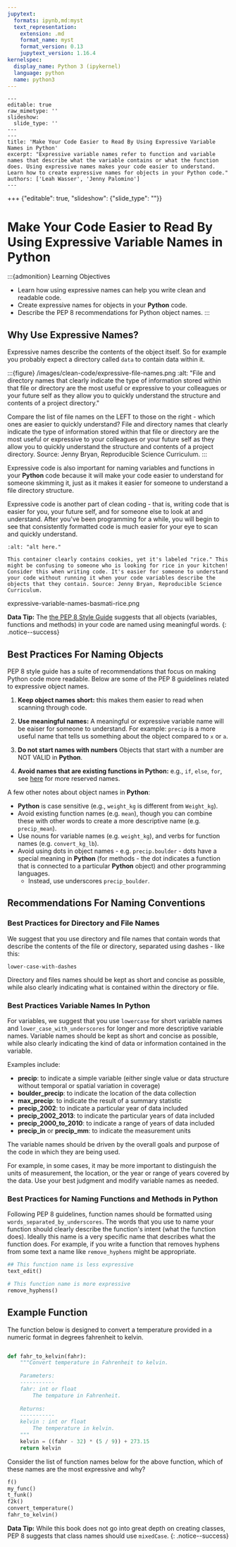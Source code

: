 ```yaml
---
jupytext:
  formats: ipynb,md:myst
  text_representation:
    extension: .md
    format_name: myst
    format_version: 0.13
    jupytext_version: 1.16.4
kernelspec:
  display_name: Python 3 (ipykernel)
  language: python
  name: python3
---
```


```{raw-cell}
---
editable: true
raw_mimetype: ''
slideshow:
  slide_type: ''
---
---
title: 'Make Your Code Easier to Read By Using Expressive Variable Names in Python'
excerpt: "Expressive variable names refer to function and variable names that describe what the variable contains or what the function does. Using expressive names makes your code easier to understand. Learn how to create expressive names for objects in your Python code."
authors: ['Leah Wasser', 'Jenny Palomino']
---
```

+++ {"editable": true, "slideshow": {"slide_type": ""}}

# Make Your Code Easier to Read By Using Expressive Variable Names in Python

:::{admonition} Learning Objectives

* Learn how using expressive names can help you write clean and readable code.
* Create expressive names for objects in your **Python** code.
* Describe the PEP 8 recommendations for Python object names.
:::

## Why Use Expressive Names?

Expressive names describe the contents of the object itself. So for example you probably expect a directory called `data` to contain data within it.

:::{figure} /images/clean-code/expressive-file-names.png
:alt: "File and directory names that clearly indicate the type of information stored within that file or directory are the most useful or expressive to your colleagues or your future self as they allow you to quickly understand the structure and contents of a project directory."

Compare the list of file names on the LEFT to those on the right - which ones are easier to quickly understand? File and directory names that clearly indicate the type of information stored within that file or directory are the most useful or expressive to your colleagues or your future self as they allow you to quickly understand the structure and contents of a project directory. Source: Jenny Bryan, Reproducible Science Curriculum.
:::

Expressive code is also important for naming variables and functions in your **Python** code because it will make your code easier to understand for someone skimming it, just as it makes it easier for someone to understand a file directory structure.

Expressive code is another part of clean coding - that is, writing code that is easier for you, your future self, and for someone else to look at and understand. After you've been programming for a while, you will begin to see that consistently formatted code is much easier for your eye to scan and quickly understand.

```{figure} /images/clean-code/expressive-variable-names-basmati-rice.png
:alt: "alt here."

This container clearly contains cookies, yet it's labeled "rice." This might be confusing to someone who is looking for rice in your kitchen! Consider this when writing code. It's easier for someone to understand your code without running it when your code variables describe the objects that they contain. Source: Jenny Bryan, Reproducible Science Curriculum.
```

expressive-variable-names-basmati-rice.png

<i class="fa fa-star"></i> **Data Tip:** The <a href="https://www.python.org/dev/peps/pep-0008/" target="_blank">the PEP 8 Style Guide</a> suggests that all objects (variables, functions and methods) in your code are named using meaningful words.
{: .notice--success}

## Best Practices For Naming Objects

PEP 8 style guide has a suite of recommendations that focus on making Python code more readable. Below are some of the PEP 8 guidelines related to expressive object names.  

1. **Keep object names short:** this makes them easier to read when scanning through code.

2. **Use meaningful names:** A meaningful or expressive variable name will be  eaiser for someone to understand. For example: `precip` is a more useful name that tells us something about the object compared to `x` or `a`.

3. **Do not start names with numbers** Objects that start with a number are NOT VALID in **Python**.

4. **Avoid names that are existing functions in Python:** e.g., `if`, `else`, `for`, see <a href="https://www.programiz.com/python-programming/keywords-identifier" target="_blank">here</a> for more reserved names.

A few other notes about object names in **Python**:

* **Python** is case sensitive (e.g., `weight_kg` is different from `Weight_kg`).
* Avoid existing function names (e.g. `mean`), though you can combine these with other words to create a more descriptive name (e.g. `precip_mean`).
* Use nouns for variable names (e.g. `weight_kg`), and verbs for function names (e.g. `convert_kg_lb`).
* Avoid using dots in object names - e.g. `precip.boulder` - dots have a special meaning in **Python** (for methods - the dot indicates a function that is connected to a particular **Python** object) and other programming languages.
  * Instead, use underscores `precip_boulder`.

## Recommendations For Naming Conventions

### Best Practices for Directory and File Names

We suggest that you use directory and file names that contain words that describe the contents of the file or directory, separated using dashes - like this:

`lower-case-with-dashes`

Directory and files names should be kept as short and concise as possible, while also clearly indicating what is contained within the directory or file.

### Best Practices Variable Names In Python

For variables, we suggest that you use `lowercase` for short variable names and `lower_case_with_underscores` for longer and more descriptive variable names. Variable names should be kept as short and concise as possible, while also clearly indicating the kind of data or information contained in the variable.

Examples include:

* **precip**: to indicate a simple variable (either single value or data structure without temporal or spatial variation in coverage)
* **boulder_precip**: to indicate the location of the data collection
* **max_precip**: to indicate the result of a summary statistic
* **precip_2002**: to indicate a particular year of data included
* **precip_2002_2013**: to indicate the particular years of data included
* **precip_2000_to_2010**: to indicate a range of years of data included
* **precip_in** or **precip_mm**: to indicate the measurement units

The variable names should be driven by the overall goals and purpose of the code in which they are being used.

For example, in some cases, it may be more important to distinguish the units of measurement, the location, or the year or range of years covered by the data. Use your best judgment and modify variable names as needed.  

### Best Practices for Naming Functions and Methods in Python

Following PEP 8 guidelines, function names should be formatted using  
`words_separated_by_underscores`. The words that you use to name your function should clearly describe the function's intent (what the function does). Ideally this name is a very specific name that describes what the function does. For example, if you write a function that removes hyphens from some text a name like `remove_hyphens` might be appropriate.  

```python
## This function name is less expressive 
text_edit()

# This function name is more expressive
remove_hyphens()
```

## Example Function

The function below is designed to convert a temperature provided
in a numeric format in degrees fahrenheit to kelvin.

```python

def fahr_to_kelvin(fahr):
    """Convert temperature in Fahrenheit to kelvin.
    
    Parameters:
    -----------
    fahr: int or float
        The tempature in Fahrenheit.
    
    Returns:
    -----------
    kelvin : int or float
        The temperature in kelvin.
    """
    kelvin = ((fahr - 32) * (5 / 9)) + 273.15
    return kelvin

```

Consider the list of function names below for the above function, which of these names are the most expressive and why?

```python
f()
my_func()
t_funk()
f2k()
convert_temperature()
fahr_to_kelvin()
```

<i class="fa fa-star"></i> **Data Tip:** While this book does not go into great depth on creating classes, PEP 8 suggests that class names should use `mixedCase`.
{: .notice--success}
